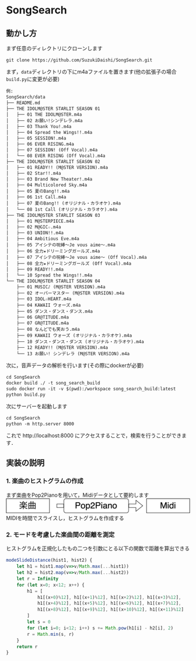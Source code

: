 # SongSearch

## 動かし方
まず任意のディレクトリにクローンします

```
git clone https://github.com/SuzukiDaishi/SongSearch.git
```

まず，`data`ディレクトリの下にm4aファイルを置きます(他の拡張子の場合`build.py`に変更が必要)

```
例:
SongSearch/data
├── README.md
├── THE IDOLM@STER STARLIT SEASON 01
│   ├── 01 THE IDOLM@STER.m4a
│   ├── 02 お願い!シンデレラ.m4a
│   ├── 03 Thank You!.m4a
│   ├── 04 Spread the Wings!!.m4a
│   ├── 05 SESSION!.m4a
│   ├── 06 EVER RISING.m4a
│   ├── 07 SESSION! (Off Vocal).m4a
│   └── 08 EVER RISING (Off Vocal).m4a
├── THE IDOLM@STER STARLIT SEASON 02
│   ├── 01 READY!! (M@STER VERSION).m4a
│   ├── 02 Star!!.m4a
│   ├── 03 Brand New Theater!.m4a
│   ├── 04 Multicolored Sky.m4a
│   ├── 05 夏のBang!!.m4a
│   ├── 06 1st Call.m4a
│   ├── 07 夏のBang!! (オリジナル・カラオケ).m4a
│   └── 08 1st Call (オリジナル・カラオケ).m4a
├── THE IDOLM@STER STARLIT SEASON 03
│   ├── 01 M@STERPIECE.m4a
│   ├── 02 M@GIC☆.m4a
│   ├── 03 UNION!!.m4a
│   ├── 04 Ambitious Eve.m4a
│   ├── 05 アイシテの呪縛～Je vous aime～.m4a
│   ├── 06 全力★ドリーミングガールズ.m4a
│   ├── 07 アイシテの呪縛～Je vous aime～ (Off Vocal).m4a
│   ├── 08 全力★ドリーミングガールズ (Off Vocal).m4a
│   ├── 09 READY!!.m4a
│   └── 10 Spread the Wings!!.m4a
└── THE IDOLM@STER STARLIT SEASON 04
    ├── 01 MUSIC♪ (M@STER VERSION).m4a
    ├── 02 オーバーマスター (M@STER VERSION).m4a
    ├── 03 IDOL☆HEART.m4a
    ├── 04 KAWAII ウォーズ.m4a
    ├── 05 ダンス・ダンス・ダンス.m4a
    ├── 06 GR@TITUDE.m4a
    ├── 07 GR@TITUDE.m4a
    ├── 08 なんどでも笑おう.m4a
    ├── 09 KAWAII ウォーズ (オリジナル・カラオケ).m4a
    ├── 10 ダンス・ダンス・ダンス (オリジナル・カラオケ).m4a
    ├── 12 READY!! (M@STER VERSION).m4a
    └── 13 お願い! シンデレラ (M@STER VERSION).m4a
```

次に，音声データの解析を行います(その際にdockerが必要)
```
cd SongSearch
docker build ./ -t song_search_build
sudo docker run -it -v $(pwd):/workspace song_search_build:latest python build.py
```

次にサーバーを起動します
```
cd SongSearch
python -m http.server 8000
```

これで http://localhost:8000 にアクセスすることで，検索を行うことができます．

## 実装の説明

### 1. 楽曲のヒストグラムの作成

まず楽曲をPop2Pianoを用いて，Midiデータとして要約します  
![](web/img1.drawio.png)  
MIDIを時間でスライスし，ヒストグラムを作成する

### 2. モードを考慮した楽曲間の距離を測定

ヒストグラムを正規化したもの二つを引数にとる以下の関数で距離を算出できる

```js
modeSlideDistance(hist1, hist2) {
    let h1 = hist1.map(v=>v/Math.max(...hist1))
    let h2 = hist2.map(v=>v/Math.max(...hist2))
    let r = Infinity
    for (let x=0; x<12; x++) {
        h1 = [
            h1[(x+0)%12], h1[(x+1)%12], h1[(x+2)%12], h1[(x+3)%12], 
            h1[(x+4)%12], h1[(x+5)%12], h1[(x+6)%12], h1[(x+7)%12],
            h1[(x+8)%12], h1[(x+9)%12], h1[(x+10)%12], h1[(x+11)%12]
        ]
        let s = 0
        for (let i=0; i<12; i++) s += Math.pow(h1[i] - h2[i], 2)
        r = Math.min(s, r)
    }
    return r
}
```